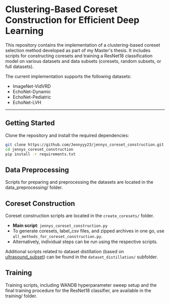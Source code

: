 # Clustering-Based Coreset Construction for Efficient Deep Learning

This repository contains the implementation of a clustering-based coreset selection method developed as part of my Master's thesis. It includes scripts for constructing coresets and training a ResNet18 classification model on various datasets and data subsets (coresets, random subsets, or full datasets).

The current implementation supports the following datasets:
- ImageNet-VidVRD
- EchoNet-Dynamic
- EchoNet-Pediatric
- EchoNet-LVH

---

## Getting Started

Clone the repository and install the required dependencies:

```bash
git clone https://github.com/Jennyyy23/jennys_coreset_construction.git
cd jennys_coreset_construction
pip install -r requirements.txt
```

## Data Preprocessing
Scripts for preparing and preprocessing the datasets are located in the data_preprocessing/ folder.

## Coreset Construction

Coreset construction scripts are located in the `create_coresets/` folder.

- **Main script**: `jennys_coreset_construction.py`
- To generate coresets, label_csv files, and zipped archives in one go, use `all_methods_for_coreset_construction.py`.
- Alternatively, individual steps can be run using the respective scripts.

Additional scripts related to dataset distillation (based on [ultrasound_subset](https://github.com/Jack47744/ultrasound_subset)) can be found in the `dataset_distillation/` subfolder.

## Training
Training scripts, including WANDB hyperparameter sweep setup and the final training procedure for the ResNet18 classifier, are available in the training/ folder.